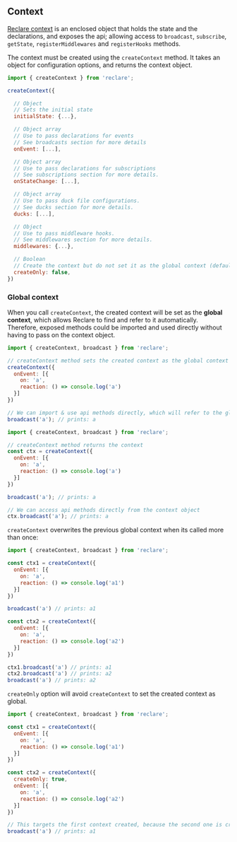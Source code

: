 ## Context

[Reclare context](https://github.com/reclarejs/reclare/blob/master/src/ctx/ctx.js) is an enclosed object that holds the state and the declarations, and exposes the api; allowing access to `broadcast`, `subscribe`, `getState`, `registerMiddlewares` and `registerHooks` methods.

The context must be created using the `createContext` method. It takes an object for configuration options, and returns the context object.

```javascript
import { createContext } from 'reclare';

createContext({

  // Object
  // Sets the initial state
  initialState: {...},

  // Object array
  // Use to pass declarations for events
  // See broadcasts section for more details
  onEvent: [...],

  // Object array
  // Use to pass declarations for subscriptions
  // See subscriptions section for more details.
  onStateChange: [...],

  // Object array
  // Use to pass duck file configurations.
  // See ducks section for more details.
  ducks: [...],

  // Object
  // Use to pass middleware hooks.
  // See middlewares section for more details.
  middlewares: {...},

  // Boolean
  // Create the context but do not set it as the global context (default: false)
  createOnly: false,
})
```

### Global context
When you call `createContext`, the created context will be set as the **global context**, which allows Reclare to find and refer to it automatically. Therefore, exposed methods could be imported and used directly without having to pass on the context object.

```javascript
import { createContext, broadcast } from 'reclare';

// createContext method sets the created context as the global context
createContext({
  onEvent: [{
    on: 'a',
    reaction: () => console.log('a')
  }]
})

// We can import & use api methods directly, which will refer to the global context
broadcast('a'); // prints: a
```

```javascript
import { createContext, broadcast } from 'reclare';

// createContext method returns the context 
const ctx = createContext({
  onEvent: [{
    on: 'a',
    reaction: () => console.log('a')
  }]
})

broadcast('a'); // prints: a

// We can access api methods directly from the context object
ctx.broadcast('a'); // prints: a
```

`createContext` overwrites the previous global context when its called more than once: 

```javascript
import { createContext, broadcast } from 'reclare';

const ctx1 = createContext({
  onEvent: [{
    on: 'a',
    reaction: () => console.log('a1')
  }]
})

broadcast('a') // prints: a1

const ctx2 = createContext({
  onEvent: [{
    on: 'a',
    reaction: () => console.log('a2')
  }]
})

ctx1.broadcast('a') // prints: a1
ctx2.broadcast('a') // prints: a2
broadcast('a') // prints: a2
```

`createOnly` option will avoid `createContext` to set the created context as global. 

```javascript
import { createContext, broadcast } from 'reclare';

const ctx1 = createContext({
  onEvent: [{
    on: 'a',
    reaction: () => console.log('a1')
  }]
})

const ctx2 = createContext({
  createOnly: true,
  onEvent: [{
    on: 'a',
    reaction: () => console.log('a2')
  }]
})

// This targets the first context created, because the second one is created with `createOnly: true` thus it isn't set as the global context
broadcast('a') // prints: a1
```